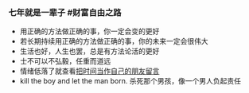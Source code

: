 ### 七年就是一辈子   #财富自由之路
- 用正确的方法做正确的事，你一定会变的更好  
- 若长期持续用正确的方法做正确的事，你的未来一定会很伟大  
- 生活也好，人生也罢，总是有方法论活的更好  
- 士不可以不弘毅，任重而道远  
- 情绪低落了就查看[把时间当作自己的朋友留言](https://www.bilibili.com/s/video/BV1Wi4y1x77v)  
- kill the boy and let the man born. 杀死那个男孩，像一个男人负起责任